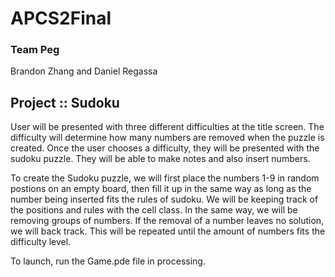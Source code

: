 # APCS2Final
### Team Peg
Brandon Zhang and Daniel Regassa

## Project :: Sudoku

User will be presented with three different difficulties at the title screen. The difficulty will determine how many numbers are removed when the puzzle is created. Once the user chooses a difficulty, they will be presented with the sudoku puzzle. They will be able to make notes and also insert numbers. 

To create the Sudoku puzzle, we will first place the numbers 1-9 in random postions on an empty board, then fill it up in the same way as long as the number being inserted fits the rules of sudoku. We will be keeping track of the positions and rules with the cell class. In the same way, we will be removing groups of numbers. If the removal of a number leaves no solution, we will back track. This will be repeated until the amount of numbers fits the difficulty level. 

To launch, run the Game.pde file in processing. 
